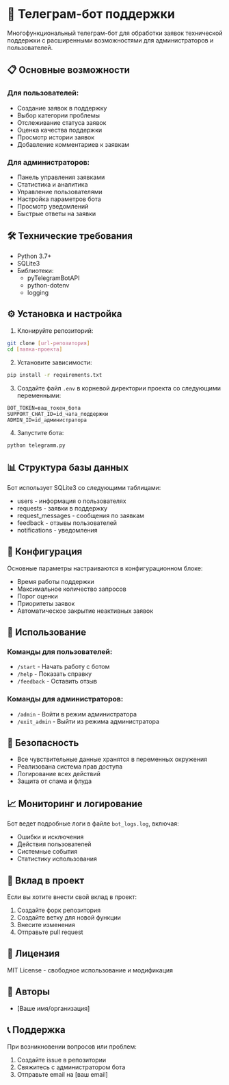 # 🤖 Телеграм-бот поддержки

Многофункциональный телеграм-бот для обработки заявок технической поддержки с расширенными возможностями для администраторов и пользователей.

## 📋 Основные возможности

### Для пользователей:
- Создание заявок в поддержку
- Выбор категории проблемы
- Отслеживание статуса заявок
- Оценка качества поддержки
- Просмотр истории заявок
- Добавление комментариев к заявкам

### Для администраторов:
- Панель управления заявками
- Статистика и аналитика
- Управление пользователями
- Настройка параметров бота
- Просмотр уведомлений
- Быстрые ответы на заявки

## 🛠 Технические требования

- Python 3.7+
- SQLite3
- Библиотеки:
  - pyTelegramBotAPI
  - python-dotenv
  - logging

## ⚙️ Установка и настройка

1. Клонируйте репозиторий:
```bash
git clone [url-репозитория]
cd [папка-проекта]
```

2. Установите зависимости:
```bash
pip install -r requirements.txt
```

3. Создайте файл `.env` в корневой директории проекта со следующими переменными:
```
BOT_TOKEN=ваш_токен_бота
SUPPORT_CHAT_ID=id_чата_поддержки
ADMIN_ID=id_администратора
```

4. Запустите бота:
```bash
python telegramm.py
```

## 📊 Структура базы данных

Бот использует SQLite3 со следующими таблицами:
- users - информация о пользователях
- requests - заявки в поддержку
- request_messages - сообщения по заявкам
- feedback - отзывы пользователей
- notifications - уведомления

## 🔧 Конфигурация

Основные параметры настраиваются в конфигурационном блоке:
- Время работы поддержки
- Максимальное количество запросов
- Порог оценки
- Приоритеты заявок
- Автоматическое закрытие неактивных заявок

## 📝 Использование

### Команды для пользователей:
- `/start` - Начать работу с ботом
- `/help` - Показать справку
- `/feedback` - Оставить отзыв

### Команды для администраторов:
- `/admin` - Войти в режим администратора
- `/exit_admin` - Выйти из режима администратора

## 🔐 Безопасность

- Все чувствительные данные хранятся в переменных окружения
- Реализована система прав доступа
- Логирование всех действий
- Защита от спама и флуда

## 📈 Мониторинг и логирование

Бот ведет подробные логи в файле `bot_logs.log`, включая:
- Ошибки и исключения
- Действия пользователей
- Системные события
- Статистику использования

## 🤝 Вклад в проект

Если вы хотите внести свой вклад в проект:
1. Создайте форк репозитория
2. Создайте ветку для новой функции
3. Внесите изменения
4. Отправьте pull request

## 📄 Лицензия

MIT License - свободное использование и модификация

## 👥 Авторы

- [Ваше имя/организация]

## 📞 Поддержка

При возникновении вопросов или проблем:
1. Создайте issue в репозитории
2. Свяжитесь с администратором бота
3. Отправьте email на [ваш email] 